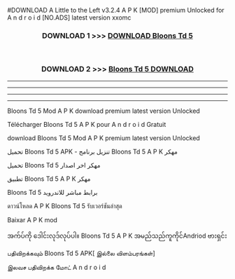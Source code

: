 #DOWNLOAD A Little to the Left v3.2.4 A P K [MOD] premium Unlocked for A n d r o i d [NO.ADS] latest version xxomc 



<div align="center">

<h3>DOWNLOAD 1 >>> <a href="https://downloadmod1.web.app/?judul=Bloons Td 5 ">DOWNLOAD Bloons Td 5 </a></h3><br>

<h3>DOWNLOAD 2 >>> <a href="https://downloadmod1.web.app/?judul=Bloons Td 5 ">Bloons Td 5  DOWNLOAD </a></h3>

</div>


----------------------------------------------------------

----------------------------------------------------------

----------------------------------------------------------

----------------------------------------------------------


Bloons Td 5  Mod A P K download premium latest version Unlocked

Télécharger Bloons Td 5  A P K pour A n d r o i d Gratuit

download Bloons Td 5  Mod A P K premium latest version Unlocked

تحميل Bloons Td 5  APK - تنزيل برنامج Bloons Td 5  A P K مهكر

تحميل Bloons Td 5  مهكر اخر اصدار

تطبيق Bloons Td 5  A P K مهكر

Bloons Td 5  برابط مباشر للاندرويد

ดาวน์โหลด A P K Bloons Td 5  รับเวอร์ชันล่าสุด

Baixar A P K mod

အက်ပ်ကို ဒေါင်းလုဒ်လုပ်ပါ။ Bloons Td 5  A P K အမည်သည်ကူကိုင်Andriod ဗားရှင်း

பதிவிறக்கவும் Bloons Td 5  APK[ இல்லை விளம்பரங்கள்] 
 
இலவச பதிவிறக்க மோட் A n d r o i d



